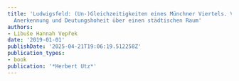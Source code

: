 ```yaml
---
title: 'Ludwigsfeld: (Un-)Gleichzeitigkeiten eines Münchner Viertels. Vom Kampf um
  Anerkennung und Deutungshoheit über einen städtischen Raum'
authors:
- Libuše Hannah Vepřek
date: '2019-01-01'
publishDate: '2025-04-21T19:06:19.512258Z'
publication_types:
- book
publication: '*Herbert Utz*'
---
```

